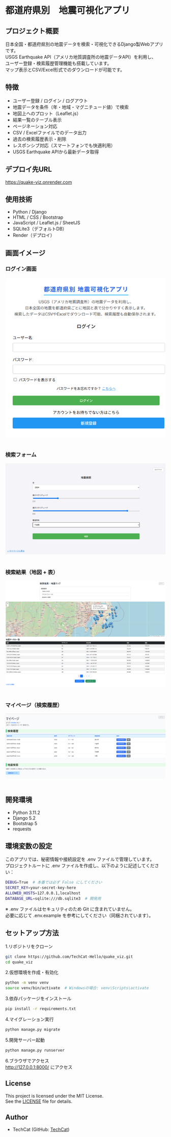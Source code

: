 # 都道府県別　地震可視化アプリ


## プロジェクト概要
日本全国・都道府県別の地震データを検索・可視化できるDjango製Webアプリです。  
USGS Earthquake API（アメリカ地質調査所の地震データAPI）を利用し、  
ユーザー登録・検索履歴管理機能も搭載しています。  
マップ表示とCSV/Excel形式でのダウンロードが可能です。


## 特徴
- ユーザー登録 / ログイン / ログアウト
- 地震データを条件（年・地域・マグニチュード値）で検索
- 地図上へのプロット（Leaflet.js）
- 結果一覧のテーブル表示
- ページネーション対応
- CSV / Excelファイルでのデータ出力
- 過去の検索履歴表示・削除
- レスポンシブ対応（スマートフォンでも快適利用）
- USGS Earthquake APIから最新データ取得

## デプロイ先URL
https://quake-viz.onrender.com

## 使用技術
- Python / Django
- HTML / CSS / Bootstrap
- JavaScript / Leaflet.js / SheetJS
- SQLite3（デフォルトDB）
- Render（デプロイ）

## 画面イメージ
### ログイン画面
![login](screenshots/login.png)
<br><br>
### 検索フォーム
![form](screenshots/form.png)
<br><br>
### 検索結果（地図 + 表）
![results](screenshots/results.png)
<br><br>
### マイページ（検索履歴）
![results](screenshots/mypage.png)
<br><br>
## 開発環境
- Python 3.11.2
- Django 5.2
- Bootstrap 5
- requests

## 環境変数の設定
このアプリでは、秘密情報や接続設定を .env ファイルで管理しています。  
プロジェクトルートに .env ファイルを作成し、以下のように記述してください： 

```bash
DEBUG=True  # 本番では必ず False にしてください
SECRET_KEY=your-secret-key-here
ALLOWED_HOSTS=127.0.0.1,localhost
DATABASE_URL=sqlite:///db.sqlite3  # 開発用
```
※ .env ファイルはセキュリティのため Git に含まれていません。  
必要に応じて .env.example を参考にしてください（同梱されています）。


## セットアップ方法
1.リポジトリをクローン
```bash
git clone https://github.com/TechCat-Hello/quake_viz.git
cd quake_viz
```

2.仮想環境を作成・有効化
```bash
python -m venv venv
source venv/bin/activate  # Windowsの場合: venv\Scripts\activate
```

3.依存パッケージをインストール
```bash
pip install -r requirements.txt
```

4.マイグレーション実行
```bash
python manage.py migrate
```

5.開発サーバー起動
```bash
python manage.py runserver
```

6.ブラウザでアクセス  
http://127.0.0.1:8000/ にアクセス  
  
## License
This project is licensed under the MIT License.    
See the [LICENSE](LICENSE) file for details.
  
## Author
- TechCat (GitHub: [TechCat](https://github.com/TechCat-Hello))




